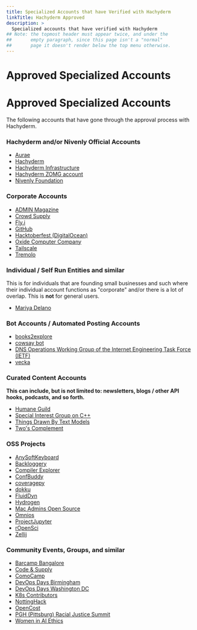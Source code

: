 ```yaml
---
title: Specialized Accounts that have Verified with Hachyderm
linkTitle: Hachyderm Approved
description: >
  Specialized accounts that have verified with Hachyderm
## Note: the topmost header must appear twice, and under the
##       empty paragraph, since this page isn't a "normal"
##       page it doesn't render below the top menu otherwise.
---
```


<p></p>

# Approved Specialized Accounts
# Approved Specialized Accounts

The following accounts that have gone through the approval process with Hachyderm.

### Hachyderm and/or Nivenly Official Accounts

* <a rel="me" href="https://hachyderm.io/@aurae">Aurae</a>
* <a rel="me" href="https://hachyderm.io/@hachyderm">Hachyderm</a>
* <a rel="me" href="https://hachyderm.io/@hachyinfra">Hachyderm Infrastructure</a>
* <a rel="me" href="https://hachyderm.io/@zomg">Hachyderm ZOMG account</a>
* <a rel="me" href="https://hachyderm.io/@nivenly">Nivenly Foundation</a>

### Corporate Accounts

* <a rel="me" href="https://hachyderm.io/@adminmagazine">ADMIN Magazine</a>
* <a rel="me" href="https://hachyderm.io/@CrowdSupply">Crowd Supply</a>
* <a rel="me" href="https://hachyderm.io/@flydotio">Fly.i</a>
* <a rel="me" href="https://hachyderm.io/@github">GitHub</a>
* <a rel="me" href="https://hachyderm.io/@hacktoberfest">Hacktoberfest (DigitalOcean)</a>
* <a rel="me" href="https://hachyderm.io/@oxidecomputer">Oxide Computer Company</a>
* <a rel="me" href="https://hachyderm.io/@tailscale">Tailscale</a>
* <a rel="me" href="https://hachyderm.io/@tremolo">Tremolo</a>

### Individual / Self Run Entities and similar

This is for individuals that are founding small businesses and
such where their individual account functions as "corporate"
and/or there is a lot of overlap. This is **not** for general
users.

* <a rel="me" href="https://hachyderm.io/@mariyadelano">Mariya Delano</a>

### Bot Accounts / Automated Posting Accounts

* <a rel="me" href="https://hachyderm.io/@books2explore">books2explore</a>
* <a rel="me" href="https://hachyderm.io/@cowsay">cowsay bot</a>
* <a rel="me" href="https://hachyderm.io/@ietf_wg_dnsop">DNS Operations Working Group of the Internet Engineering Task Force (IETF)</a>
* <a rel="me" href="https://hachyderm.io/@vecka">vecka</a>

### Curated Content Accounts

**This can include, but is not limited to: newsletters, blogs /
other API hooks, podcasts, and so forth.**

* <a rel="me" href="https://hachyderm.io/@humaneguild">Humane Guild</a>
* <a rel="me" href="https://hachyderm.io/@SIGCPP">Special Interest Group on C++</a>
* <a rel="me" href="https://hachyderm.io/@ThingsDrawnByTextModels">Things Drawn By Text Models</a>
* <a rel="me" href="https://hachyderm.io/@TwosComplement">Two's Complement</a>

### OSS Projects

* <a rel="me" href="https://hachyderm.io/@AnySoftKeyboard">AnySoftKeyboard</a>
* <a rel="me" href="https://hachyderm.io/@Backloggery">Backloggery</a>
* <a rel="me" href="https://hachyderm.io/@compiler_explorer">Compiler Explorer</a>
* <a rel="me" href="https://hachyderm.io/@ConfBuddy">ConfBuddy</a>
* <a rel="me" href="https://hachyderm.io/@coveragepy">coveragepy</a>
* <a rel="me" href="https://hachyderm.io/@dokku">dokku</a>
* <a rel="me" href="https://hachyderm.io/@fluiddyn">FluidDyn</a>
* <a rel="me" href="https://hachyderm.io/@hydrogen">Hydrogen</a>
* <a rel="me" href="https://hachyderm.io/@macadminsopensource">Mac Admins Open Source</a>
* <a rel="me" href="https://hachyderm.io/@omnios">Omnios</a>
* <a rel="me" href="https://hachyderm.io/@ProjectJupyter">ProjectJupyter</a>
* <a rel="me" href="https://hachyderm.io/@rOpenSci">rOpenSci</a>
* <a rel="me" href="https://hachyderm.io/@zellij">Zellij</a>


### Community Events, Groups, and similar

* <a rel="me" href="https://hachyderm.io/@barcampbangalore">Barcamp Bangalore</a>
* <a rel="me" href="https://hachyderm.io/@CodeAndSupply">Code & Supply</a>
* <a rel="me" href="https://hachyderm.io/@comocamp">ComoCamp</a>
* <a rel="me" href="https://hachyderm.io/@devopsdaysbham">DevOps Days Birmingham</a>
* <a rel="me" href="https://hachyderm.io/@devopsdaysdc">DevOps Days Washington DC</a>
* <a rel="me" href="https://hachyderm.io/@K8sContributors">K8s Contributors</a>
* <a rel="me" href="https://hachyderm.io/@NottingHack">NottingHack</a>
* <a rel="me" href="https://hachyderm.io/@OpenCost">OpenCost</a>
* <a rel="me" href="https://hachyderm.io/@summitpgh">PGH (Pittsburg) Racial Justice Summit</a>
* <a rel="me" href="https://hachyderm.io/@WomeninAIethics">Women in AI Ethics</a>
